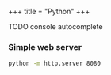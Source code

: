 +++
title = "Python"
+++

TODO console autocomplete

### Simple web server

```bash
python -m http.server 8080
```
